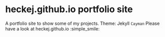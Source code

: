 # heckej.github.io portfolio site
A portfolio site to show some of my projects. Theme: Jekyll `Cayman`
Please have a look at heckej.github.io :simple_smile:
